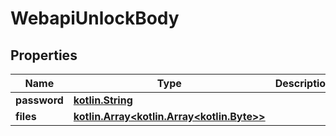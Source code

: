 # WebapiUnlockBody

## Properties
Name | Type | Description | Notes
------------ | ------------- | ------------- | -------------
**password** | [**kotlin.String**](.md) |  |  [optional]
**files** | [**kotlin.Array&lt;kotlin.Array&lt;kotlin.Byte&gt;&gt;**](kotlin.Array&lt;kotlin.Byte&gt;.md) |  |  [optional]
